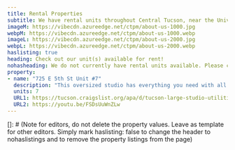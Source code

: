 ```yaml
---
title: Rental Properties
subtitle: We have rental units throughout Central Tucson, near the University of Arizona. See available units below or <a class="link dim" href="/contact">contact us</a> with questions or to apply.
imageM: https://vibecdn.azureedge.net/ctpm/about-us-1000.jpg
webpM: https://vibecdn.azureedge.net/ctpm/about-us-1000.webp
imageL: https://vibecdn.azureedge.net/ctpm/about-us-2000.jpg
webpL: https://vibecdn.azureedge.net/ctpm/about-us-2000.webp
haslisting: true
heading: Check out our unit(s) available for rent!
nohasheading: We do not currently have rental units available. Please check back soon!
property: 
- name: "725 E 5th St Unit #7"
  description: "This oversized studio has everything you need with all utilities included, AC, 1 parking spot, and on-site coin operated washer/dryer! It's located directly across the street from the University of Arizona and is less than a 5 minute car ride from 4th ave, downtown, and Banner Medical."
  units: 7
  URL1: https://tucson.craigslist.org/apa/d/tucson-large-studio-utilities-included/7260199940.html 
  URL2: https://youtu.be/FSDsUuWnZLw
---
```

[]: # (Note for editors, do not delete the property values.  Leave as template for other editors.  Simply mark haslisting: false to change the header to nohaslistings and to remove the property listings from the page)


